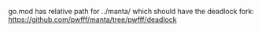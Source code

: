 go.mod has relative path for ../manta/ which should have the deadlock fork:
https://github.com/pwfff/manta/tree/pwfff/deadlock
